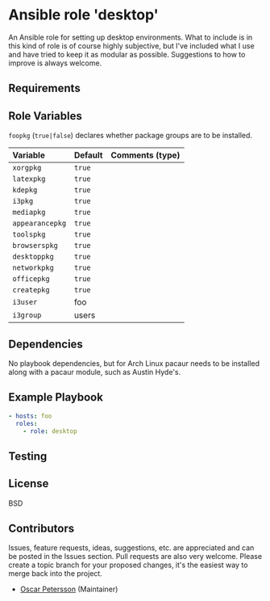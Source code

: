 # Ansible role 'desktop'

An Ansible role for setting up desktop environments. What to include is in this kind of role is of course
highly subjective, but I've included what I use and have tried to keep it as modular as possible. Suggestions
to how to improve is always welcome.

## Requirements

## Role Variables
`foopkg` (`true|false`) declares whether package groups are to be installed.

| Variable                       | Default                          | Comments (type)  |
| :---                           | :---                             | :---             |
|`xorgpkg`| `true` ||
|`latexpkg`| `true` ||
|`kdepkg`| `true`||
|`i3pkg`| `true`||
|`mediapkg`| `true`||
|`appearancepkg`| `true`||
|`toolspkg`| `true`||
|`browserspkg`| `true`||
|`desktoppkg`| `true`||
|`networkpkg`| `true`||
|`officepkg`| `true`||
|`createpkg`| `true`||
|`i3user`| foo ||
|`i3group`| users ||


## Dependencies
No playbook dependencies, but for Arch Linux pacaur needs to be installed along with a pacaur module, such as
Austin Hyde's.

## Example Playbook
```Yaml
- hosts: foo
  roles:
    - role: desktop
```

## Testing

## License

BSD

## Contributors

Issues, feature requests, ideas, suggestions, etc. are appreciated and can be posted in the Issues section. Pull requests are also very welcome. Please create a topic branch for your proposed changes, it's the easiest way to merge back into the project.

- [Oscar Petersson](https://github.com/oscpe262/) (Maintainer)
